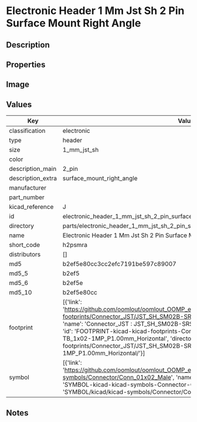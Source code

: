 # Electronic Header 1 Mm Jst Sh 2 Pin Surface Mount Right Angle

## Description

## Properties


## Image


## Values

| Key | Value |
| --- | --- |
| classification | electronic |
| type | header |
| size | 1_mm_jst_sh |
| color |  |
| description_main | 2_pin |
| description_extra | surface_mount_right_angle |
| manufacturer |  |
| part_number |  |
| kicad_reference | J |
| id | electronic_header_1_mm_jst_sh_2_pin_surface_mount_right_angle |
| directory | parts/electronic_header_1_mm_jst_sh_2_pin_surface_mount_right_angle |
| name | Electronic Header 1 Mm Jst Sh 2 Pin Surface Mount Right Angle |
| short_code | h2psmra |
| distributors | [] |
| md5 | b2ef5e80cc3cc2efc7191be597c89007 |
| md5_5 | b2ef5 |
| md5_6 | b2ef5e |
| md5_10 | b2ef5e80cc |
| footprint | [{'link': 'https://github.com/oomlout/oomlout_OOMP_eda_V2/tree/main/FOOTPRINT/kicad/kicad-footprints/Connector_JST/JST_SH_SM02B-SRSS-TB_1x02-1MP_P1.00mm_Horizontal', 'name': 'Connector_JST : JST_SH_SM02B-SRSS-TB_1x02-1MP_P1.00mm_Horizontal', 'id': 'FOOTPRINT-kicad-kicad-footprints-Connector_JST-JST_SH_SM02B-SRSS-TB_1x02-1MP_P1.00mm_Horizontal', 'directory': 'FOOTPRINT/kicad/kicad-footprints/Connector_JST/JST_SH_SM02B-SRSS-TB_1x02-1MP_P1.00mm_Horizontal/'}] |
| symbol | [{'link': 'https://github.com/oomlout/oomlout_OOMP_eda_V2/tree/main/SYMBOL/kicad/kicad-symbols/Connector/Conn_01x02_Male', 'name': 'Connector : Conn_01x02_Male', 'id': 'SYMBOL-kicad-kicad-symbols-Connector-Conn_01x02_Male', 'directory': 'SYMBOL/kicad/kicad-symbols/Connector/Conn_01x02_Male/'}] |

## Notes

